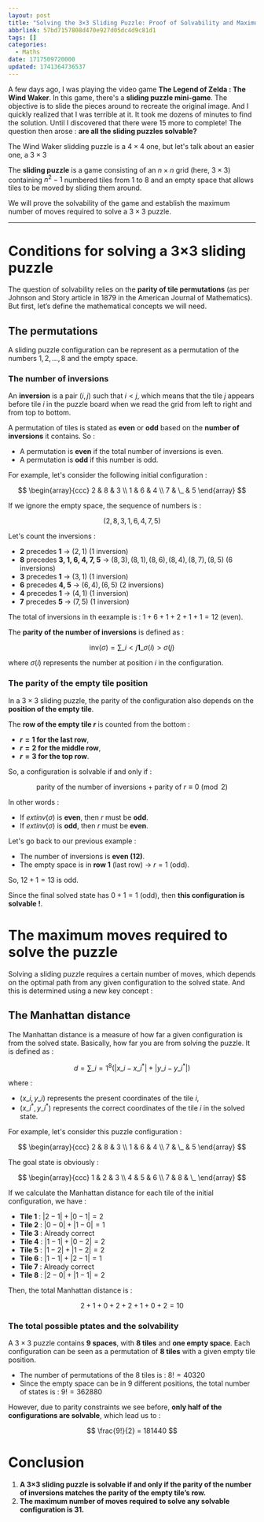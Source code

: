```yaml
---
layout: post
title: "Solving the 3×3 Sliding Puzzle: Proof of Solvability and Maximum Moves"
abbrlink: 57bd7157808d470e927d05dc4d9c81d1
tags: []
categories:
  - Maths
date: 1717509720000
updated: 1741364736537
---
```


A few days ago, I was playing the video game **The Legend of Zelda : The Wind Waker**. In this game, there's a **sliding puzzle mini-game**. The objective is to slide the pieces around to recreate the original image. And I quickly realized that I was terrible at it. It took me dozens of minutes to find the solution. Until I discovered that there were 15 more to complete! The question then arose : **are all the sliding puzzles solvable?**

The Wind Waker slidding puzzle is a $4 \times 4$ one, but let's talk about an easier one, a $3 \times 3$

The **sliding puzzle** is a game consisting of an $n \times n$ grid (here, $3 \times 3$) containing $n^2 - 1$ numbered tiles from $1$ to $8$ and an empty space that allows tiles to be moved by sliding them around.

We will prove the solvability of the game and establish the maximum number of moves required to solve a $3 \times 3$ puzzle.

***

# **Conditions for solving a 3×3 sliding puzzle**

The question of solvability relies on the **parity of tile permutations** (as per Johnson and Story article in 1879 in the American Journal of Mathematics). But first, let’s define the mathematical concepts we will need.

## **The permutations**

A sliding puzzle configuration can be represent as a permutation of the numbers ${1, 2, ..., 8}$ and the empty space.

### **The number of inversions**

An **inversion** is a pair $(i, j)$ such that $i < j$, which means that the tile $j$ appears before tile $i$ in the puzzle board when we read the grid from left to right and from top to bottom.

A permutation of tiles is stated as **even** or **odd** based on the **number of inversions** it contains. So :

- A permutation is **even** if the total number of inversions is even.
- A permutation is **odd** if this number is odd.

For example, let's consider the following initial configuration :

$$
\begin{array}{ccc}
2 & 8 & 3 \\
1 & 6 & 4 \\
7 & \_ & 5
\end{array}
$$

If we ignore the empty space, the sequence of numbers is :

$$
(2, 8, 3, 1, 6, 4, 7, 5)
$$

Let's count the inversions :

- **2** precedes **1** → $(2,1)$ (1 inversion)
- **8** precedes **3, 1, 6, 4, 7, 5** → $(8,3), (8,1), (8,6), (8,4), (8,7), (8,5)$ (6 inversions)
- **3** precedes **1** → $(3,1)$ (1 inversion)
- **6** precedes **4, 5** → $(6,4), (6,5)$ (2 inversions)
- **4** precedes **1** → $(4,1)$ (1 inversion)
- **7** precedes **5** → $(7,5)$ (1 inversion)

The total of inversions in th eexample is : $1 + 6 + 1 + 2 + 1 + 1 = 12$ (even).

The **parity of the number of inversions** is defined as :

$$
\text{inv}(\sigma) = \sum\_{i < j} \mathbf{1}\_{\sigma(i) > \sigma(j)}
$$

where $\sigma(i)$ represents the number at position $i$ in the configuration.

### **The parity of the empty tile position**

In a $3 \times 3$ sliding puzzle, the parity of the configuration also depends on the **position of the empty tile**.

The **row of the empty tile $r$** is counted from the bottom :

- **$r = 1$ for the last row**,
- **$r = 2$ for the middle row**,
- **$r = 3$ for the top row**.

So, a configuration is solvable if and only if :

$$
\text{parity of the number of inversions} + \text{parity of } r \equiv 0 \pmod{2}
$$

In other words :

- If $ext{inv}(\sigma)$ is **even**, then $r$ must be **odd**.
- If $ext{inv}(\sigma)$ is **odd**, then $r$ must be **even**.

Let's go back to our previous example :

- The number of inversions is **even (12)**.
- The empty space is in **row 1** (last row) → $r = 1$ (odd).

So, $12 + 1 = 13$ is odd.

Since the final solved state has $0 + 1 = 1$ (odd), then **this configuration is solvable !**.

# **The maximum moves required to solve the puzzle**

Solving a sliding puzzle requires a certain number of moves, which depends on the optimal path from any given configuration to the solved state. And this is determined using a new key concept :

## **The Manhattan distance**

The Manhattan distance is a measure of how far a given configuration is from the solved state. Basically, how far you are from solving the puzzle. It is defined as :

$$
d = \sum\_{i=1}^{8} \left( |x\_i - x\_i^*| + |y\_i - y\_i^*| \right)
$$

where :

- $(x\_i, y\_i)$ represents the present coordinates of the tile $i$,
- $(x\_i^*, y\_i^*)$ represents the correct coordinates of the tile $i$ in the solved state.

For example, let's consider this puzzle configuration :

$$
\begin{array}{ccc}
2 & 8 & 3 \\
1 & 6 & 4 \\
7 & \_ & 5
\end{array}
$$

The goal state is obviously :

$$
\begin{array}{ccc}
1 & 2 & 3 \\
4 & 5 & 6 \\
7 & 8 & \_
\end{array}
$$

If we calculate the Manhattan distance for each tile of the initial configuration, we have :

- **Tile 1** : $|2-1| + |0-1| = 2$
- **Tile 2** : $|0-0| + |1-0| = 1$
- **Tile 3** : Already correct
- **Tile 4** : $|1-1| + |0-2| = 2$
- **Tile 5** : $|1-2| + |1-2| = 2$
- **Tile 6** : $|1-1| + |2-1| = 1$
- **Tile 7** : Already correct
- **Tile 8** : $|2-0| + |1-1| = 2$

Then, the total Manhattan distance is :

$$
2 + 1 + 0 + 2 + 2 + 1 + 0 + 2 = 10
$$

### **The total possible ptates and the solvability**

A $3 \times 3$ puzzle contains **9 spaces**, with **8 tiles** and **one empty space**. Each configuration can be seen as a permutation of **8 tiles** with a given empty tile position.

- The number of permutations of the 8 tiles is : $8! = 40320$
- Since the empty space can be in 9 different positions, the total number of states is : $9! = 362880$

However, due to parity constraints we see before, **only half of the configurations are solvable**, which lead us to :

$$
\frac{9!}{2} = 181440
$$

# **Conclusion**

1. **A 3×3 sliding puzzle is solvable if and only if the parity of the number of inversions matches the parity of the empty tile’s row.**
2. **The maximum number of moves required to solve any solvable configuration is 31.**

